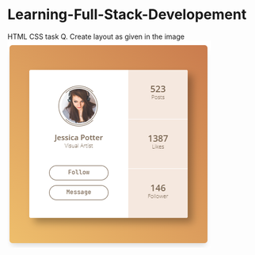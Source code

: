 # Learning-Full-Stack-Developement
HTML CSS task
Q. Create layout as given in the image
![alt text](https://github.com/sandratsoman/Learning-Full-Stack-Developement/blob/main/HTML%20CSS%20Task/Team1.PNG?raw=true)
